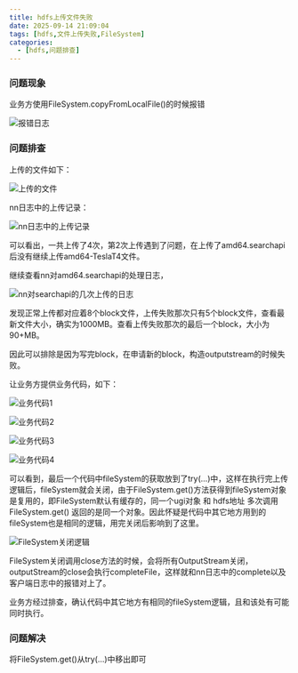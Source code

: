 ```yaml
---
title: hdfs上传文件失败
date: 2025-09-14 21:09:04
tags: [hdfs,文件上传失败,FileSystem]
categories:
  - [hdfs,问题排查]
---
```


### 问题现象

业务方使用FileSystem.copyFromLocalFile()的时候报错

![报错日志](E:\github博客\技术博客\source\images\hdfs上传文件失败\报错日志.png)

### 问题排查

上传的文件如下：

![上传的文件](E:\github博客\技术博客\source\images\hdfs上传文件失败\上传的文件.png)

nn日志中的上传记录：

![nn日志中的上传记录](E:\github博客\技术博客\source\images\hdfs上传文件失败\nn日志中的上传记录.png)

可以看出，一共上传了4次，第2次上传遇到了问题，在上传了amd64.searchapi后没有继续上传amd64-TeslaT4文件。

继续查看nn对amd64.searchapi的处理日志，

![nn对searchapi的几次上传的日志](E:\github博客\技术博客\source\images\hdfs上传文件失败\nn对searchapi的几次上传的日志.png)

发现正常上传都对应着8个block文件，上传失败那次只有5个block文件，查看最新文件大小，确实为1000MB。查看上传失败那次的最后一个block，大小为90+MB。

因此可以排除是因为写完block，在申请新的block，构造outputstream的时候失败。

让业务方提供业务代码，如下：

![业务代码1](E:\github博客\技术博客\source\images\hdfs上传文件失败\业务代码1.png)

![业务代码2](E:\github博客\技术博客\source\images\hdfs上传文件失败\业务代码2.png)

![业务代码3](E:\github博客\技术博客\source\images\hdfs上传文件失败\业务代码3.png)

![业务代码4](E:\github博客\技术博客\source\images\hdfs上传文件失败\业务代码4.png)

可以看到，最后一个代码中fileSystem的获取放到了try(...)中，这样在执行完上传逻辑后，fileSystem就会关闭，由于FileSystem.get()方法获得到fileSystem对象是复用的，即FileSystem默认有缓存的，同一个ugi对象 和 hdfs地址 多次调用FileSystem.get() 返回的是同一个对象。因此怀疑是代码中其它地方用到的fileSystem也是相同的逻辑，用完关闭后影响到了这里。

![FileSystem关闭逻辑](E:\github博客\技术博客\source\images\hdfs上传文件失败\FileSystem关闭逻辑.png)

FileSystem关闭调用close方法的时候，会将所有OutputStream关闭，outputStream的close会执行completeFile，这样就和nn日志中的complete以及客户端日志中的报错对上了。

业务方经过排查，确认代码中其它地方有相同的fileSystem逻辑，且和该处有可能同时执行。

### 问题解决

将FileSystem.get()从try(...)中移出即可